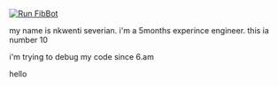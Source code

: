 
[![Run FibBot](https://github.com/Nkwenti-Severian-Ndongtsop/Fibonacci-bot/actions/workflows/fibbot.yml/badge.svg?branch=main)](https://github.com/Nkwenti-Severian-Ndongtsop/Fibonacci-bot/actions/workflows/fibbot.yml)

my name is nkwenti severian. i'm a 5months experince engineer. this ia number 10

i'm trying to debug my code since 6.am

hello
